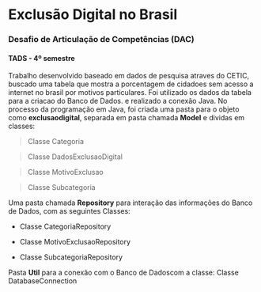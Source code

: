 # Exclusão Digital no Brasil 
### Desafio de Articulação de Competências (DAC) 
#### TADS - 4º semestre

Trabalho desenvolvido baseado em dados de pesquisa atraves do CETIC, buscado uma tabela que mostra a porcentagem de cidadoes sem acesso a internet no brasil por motivos particulares. Foi utilizado os dados da tabela para a criacao do Banco de Dados. e realizado a conexão Java. No processo da programação em Java, foi criada uma pasta para o objeto como **exclusaodigital**, separada em pasta chamada **Model** e dividas em classes:
 
> Classe Categoria

> Classe DadosExclusaoDigital

> Classe MotivoExclusao
 
> Classe Subcategoria

Uma pasta chamada **Repository** para interação das informações do Banco de Dados, com as seguintes Classes:

- Classe CategoriaRepository

- Classe MotivoExclusaoRepository
- Classe SubcategoriaRepository
 
 Pasta **Util** para a conexão com o Banco de Dadoscom a classe:
 Classe DatabaseConnection